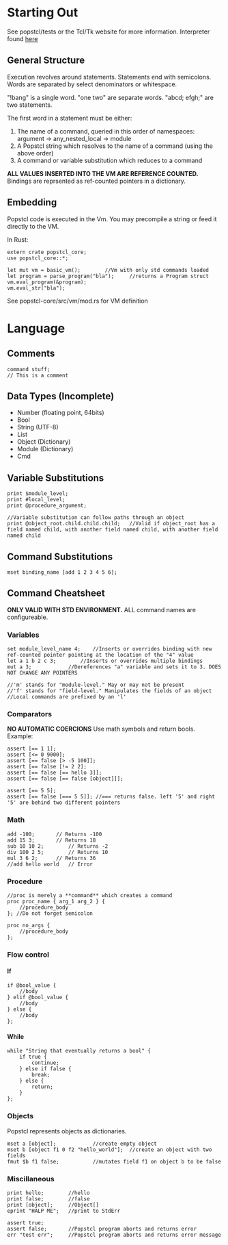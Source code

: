 # Starting Out
See popstcl/tests or the Tcl/Tk website for more information.
Interpreter found [here](https://gitlab.com/Random_Civvy/popstcl-i)

## General Structure
Execution revolves around statements. Statements end with semicolons. Words are separated by select denominators or whitespace.

"!bang" is a single word.
"one two" are separate words.
"abcd; efgh;" are two statements.

The first word in a statement must be either:
1. The name of a command, queried in this order of namespaces: argument -> any_nested_local -> module
2. A Popstcl string which resolves to the name of a command (using the above order)
3. A command or variable substitution which reduces to a command

**ALL VALUES INSERTED INTO THE VM ARE REFERENCE COUNTED.** Bindings are reprsented as ref-counted pointers in a dictionary.

## Embedding
Popstcl code is executed in the Vm.
You may precompile a string or feed it directly to the VM.

In Rust:
~~~
extern crate popstcl_core;
use popstcl_core::*;

let mut vm = basic_vm();		//Vm with only std commands loaded
let program = parse_program("bla"); 	//returns a Program struct
vm.eval_program(&program);
vm.eval_str("bla");
~~~

See popstcl-core/src/vm/mod.rs for VM definition

# Language

## Comments
~~~
command stuff;
// This is a comment
~~~

## Data Types (Incomplete)
* Number (floating point, 64bits)
* Bool
* String (UTF-8)
* List
* Object (Dictionary)
* Module (Dictionary)
* Cmd

## Variable Substitutions
~~~
print $module_level;
print #local_level;
print @procedure_argument;

//Variable substitution can follow paths through an object
print @object_root.child.child.child;	//Valid if object_root has a field named child, with another field named child, with another field named child
~~~

## Command Substitutions
~~~
mset binding_name [add 1 2 3 4 5 6];
~~~

## Command Cheatsheet
**ONLY VALID WITH STD ENVIRONMENT.** ALL command names are configureable.

### Variables

~~~
set module_level_name 4;	//Inserts or overrides binding with new ref-counted pointer pointing at the location of the "4" value
let a 1 b 2 c 3;		//Inserts or overrides multiple bindings
mut a 3;			//Dereferences "a" variable and sets it to 3. DOES NOT CHANGE ANY POINTERS

//'m' stands for "module-level." May or may not be present
//'f' stands for "field-level." Manipulates the fields of an object
//Local commands are prefixed by an 'l'
~~~

### Comparators
**NO AUTOMATIC COERCIONS**
Use math symbols and return bools.
Example:
~~~
assert [== 1 1];
assert [<= 0 9000];
assert [== false [> -5 100]];
assert [== false [!= 2 2];
assert [== false [== hello 3]];
assert [== false [== false [object]]];

assert [== 5 5];
assert [== false [=== 5 5]]; //=== returns false. left '5' and right '5' are behind two different pointers
~~~

### Math
~~~
add -100; 		// Returns -100
add 15 3; 		// Returns 18
sub 10 10 2; 		// Returns -2
div 100 2 5; 		// Returns 10
mul 3 6 2; 		// Returns 36
//add hello world	// Error
~~~

### Procedure

~~~
//proc is merely a **command** which creates a command
proc proc_name { arg_1 arg_2 } {
	//procedure_body
}; //Do not forget semicolon

proc no_args { 
	//procedure_body
};
~~~

### Flow control

#### If
~~~ 
if @bool_value {
	//body
} elif @bool_value {
	//body
} else {
	//body
};
~~~

#### While
~~~
while "String that eventually returns a bool" {
	if true {
		continue;
	} else if false {
		break;
	} else {
		return;
	}
};
~~~

### Objects
Popstcl represents objects as dictionaries.

~~~
mset a [object]; 			//create empty object
mset b [object f1 0 f2 "hello_world"]; 	//create an object with two fields
fmut $b f1 false; 			//mutates field f1 on object b to be false
~~~

### Miscillaneous
~~~
print hello; 		//hello
print false; 		//false
print [object]; 	//Object[]
eprint "HALP ME";	//print to StdErr

assert true;
assert false;		//Popstcl program aborts and returns error
err "test err";		//Popstcl program aborts and returns error message
~~~
